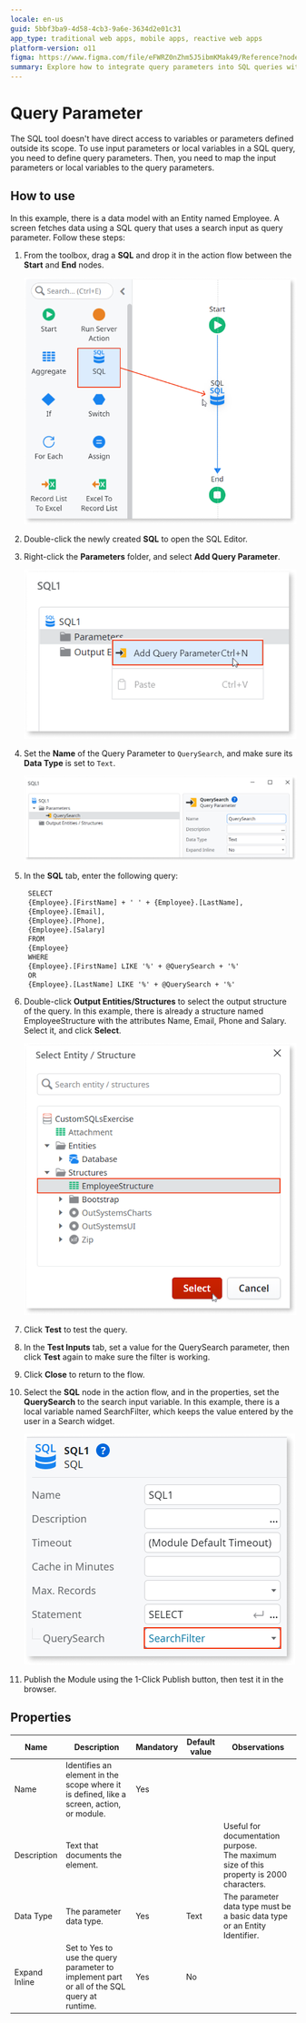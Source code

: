 ```yaml
---
locale: en-us
guid: 5bbf3ba9-4d58-4cb3-9a6e-3634d2e01c31
app_type: traditional web apps, mobile apps, reactive web apps
platform-version: o11
figma: https://www.figma.com/file/eFWRZ0nZhm5J5ibmKMak49/Reference?node-id=1469:2187
summary: Explore how to integrate query parameters into SQL queries within OutSystems 11 (O11) for dynamic data retrieval.
---
```

# Query Parameter

The SQL tool doesn't have direct access to variables or parameters defined outside its scope. To use input parameters or local variables in a SQL query, you need to define query parameters. Then, you need to map the input parameters or local variables to the query parameters. 

## How to use

In this example, there is a data model with an Entity named Employee. A screen fetches data using a SQL query that uses a search input as query parameter. Follow these steps:

1. From the toolbox, drag a **SQL** and drop it in the action flow between the **Start** and **End** nodes.

    ![Screenshot showing how to add a SQL element to the action flow in Service Studio](images/add-sql-ss.png "Adding SQL to Action Flow")

1. Double-click the newly created **SQL** to open the SQL Editor.

1. Right-click the **Parameters** folder, and select **Add Query Parameter**.

    ![Screenshot illustrating the addition of a query parameter in Service Studio](images/add-queryparameter-ss.png "Adding Query Parameter")

1. Set the **Name** of the Query Parameter to `QuerySearch`, and make sure its **Data Type** is set to `Text`.

    ![Screenshot depicting the process of naming a query parameter as 'QuerySearch' in Service Studio](images/name-queryparameter-ss.png "Naming Query Parameter")

1. In the **SQL** tab, enter the following query:

        SELECT
        {Employee}.[FirstName] + ' ' + {Employee}.[LastName],
        {Employee}.[Email],
        {Employee}.[Phone],
        {Employee}.[Salary]
        FROM
        {Employee}
        WHERE
        {Employee}.[FirstName] LIKE '%' + @QuerySearch + '%'
        OR
        {Employee}.[LastName] LIKE '%' + @QuerySearch + '%'

1. Double-click **Output Entities/Structures** to select the output structure of
the query. In this example, there is already a structure named EmployeeStructure with the attributes Name, Email, Phone and Salary. Select it, and click **Select**.

    ![Screenshot showing the selection of the output structure named EmployeeStructure in Service Studio](images/output-structure-ss.png "Selecting Output Structure")

1. Click **Test** to test the query.

1. In the **Test Inputs** tab, set a value for the QuerySearch parameter, then click **Test** again to make sure the filter is working.

1. Click **Close** to return to the flow. 

1. Select the **SQL** node in the action flow, and in the properties, set the **QuerySearch** to the search input variable. In this example, there is a local variable named SearchFilter, which keeps the value entered by the user in a Search widget.

    ![Screenshot demonstrating how to set the value of the 'QuerySearch' parameter to a local variable in Service Studio](images/set-parameter-value-ss.png "Setting Parameter Value")

1. Publish the Module using the 1-Click Publish button, then test it in the browser.

## Properties

<table markdown="1">
<thead>
<tr>
<th>Name</th>
<th>Description</th>
<th>Mandatory</th>
<th>Default value</th>
<th>Observations</th>
</tr>
</thead>
<tbody>
<tr>
<td title="Name">Name</td>
<td>Identifies an element in the scope where it is defined, like a screen, action, or module.</td>
<td>Yes</td>
<td></td>
<td></td>
</tr>
<tr>
<td title="Description">Description</td>
<td>Text that documents the element.</td>
<td></td>
<td></td>
<td>Useful for documentation purpose.<br/>The maximum size of this property is 2000 characters.</td>
</tr>
<tr>
<td title="Data Type">Data Type</td>
<td>The parameter data type.</td>
<td>Yes</td>
<td>Text</td>
<td>The parameter data type must be a basic data type or an Entity Identifier.</td>
</tr>
<tr>
<td title="Expand Inline">Expand Inline</td>
<td>Set to Yes to use the query parameter to implement part or all of the SQL query at runtime.</td>
<td>Yes</td>
<td>No</td>
<td></td>
</tr>
</tbody>
</table>

